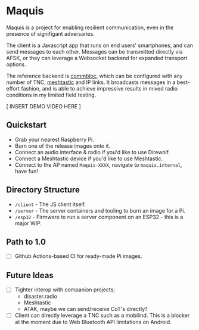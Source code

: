 Maquis
===

Maquis is a project for enabling resilient communication, even in the presence
of signifigant adversaries.

The client is a Javascript app that runs on end users' smartphones, and can send
messages to each other. Messages can be transmitted directly via AFSK, or they
can leverage a Websocket backend for expanded transport options.

The reference backend is [commbloc](https://github.com/adrianpike/kiss-bridge),
which can be configured with any number of TNC, [meshtastic](https://meshtastic.org/) and IP links.
It broadcasts messages in a best-effort fashion, and is able to achieve impressive
results in mixed radio conditions in my limited field testing.

[ INSERT DEMO VIDEO HERE ]

Quickstart
---

 - Grab your nearest Raspberry Pi.
 - Burn one of the release images onto it.
 - Connect an audio interface & radio if you'd like to use Direwolf.
 - Connect a Meshtastic device if you'd like to use Meshtastic.
 - Connect to the AP named `Maquis-XXXX`, navigate to `maquis.internal`, have fun!

Directory Structure
---

 - `/client` - The JS client itself.
 - `/server` - The server containers and tooling to burn an image for a Pi.
 - `/esp32` - Firmware to run a server component on an ESP32 - this is a major WIP.

Path to 1.0
---

- [ ] Github Actions-based CI for ready-made Pi images.

Future Ideas
---

- [ ] Tighter interop with companion projects;
   - disaster.radio
   - Meshtastic
   - ATAK, maybe we can send/receive CoT's directly?
- [ ] Client can directly leverage a TNC such as a mobilind. This is a blocker at the moment due to Web Bluetooth API limitations on Android.
